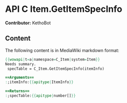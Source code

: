 # API C Item.GetItemSpecInfo

**Contributor:** KethoBot

## Content

The following content is in MediaWiki markdown format:

```mediawiki
{{wowapi|t=a|namespace=C_Item|system=Item}}
Needs summary.
 specTable = C_Item.GetItemSpecInfo(itemInfo)

==Arguments==
:;itemInfo:{{apitype|ItemInfo}}

==Returns==
:;specTable:{{apitype|number[]}}
```